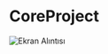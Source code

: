 # CoreProject

![Ekran Alıntısı](https://user-images.githubusercontent.com/69002604/215342867-feec3b6a-7bac-4cb0-8e83-d46e14cacc32.PNG)
